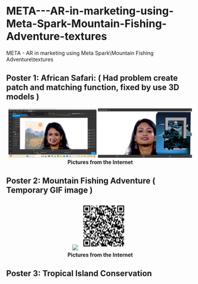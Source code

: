 # META---AR-in-marketing-using-Meta-Spark-Mountain-Fishing-Adventure-textures
META - AR in marketing using Meta Spark\Mountain Fishing Adventure\textures

## Poster 1: African Safari: ( Had problem create patch and matching function, fixed by use 3D models )

<p align="center" width="100%">
    <img width="47%" src="https://github.com/jkaewprateep/META---AR-in-marketing-using-Meta-Spark-Mountain-Fishing-Adventure-textures/blob/main/01.png">
    <img width="50%" src="https://github.com/jkaewprateep/META---AR-in-marketing-using-Meta-Spark-Mountain-Fishing-Adventure-textures/blob/main/02.png"> </br>
    <b> Pictures from the Internet </b> </br>
</p>

## Poster 2: Mountain Fishing Adventure ( Temporary GIF image )

<p align="center" width="100%">
    <img width="47%" src="https://github.com/jkaewprateep/META---AR-in-marketing-using-Meta-Spark-Mountain-Fishing-Adventure-textures/blob/main/FormatFactory20240610_142659-ezgif.com-video-to-gif-converter.gif">
    <img width="26%" src="https://github.com/jkaewprateep/META---AR-in-marketing-using-Meta-Spark-Mountain-Fishing-Adventure-textures/blob/main/QR%20Codes.png"> </br>
    <b> Pictures from the Internet </b> </br>
</p>

## Poster 3: Tropical Island Conservation
